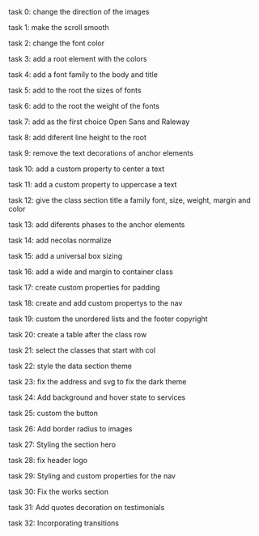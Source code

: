 task 0: change the direction of the images

task 1: make the scroll smooth

task 2: change the font color

task 3: add a root element with the colors

task 4: add a font family to the body and title

task 5: add to the root the sizes of fonts

task 6: add to the root the weight of the fonts

task 7: add as the first choice Open Sans and Raleway

task 8: add diferent line height to the root

task 9: remove the text decorations of anchor elements

task 10: add a custom property to center a text

task 11: add a custom property to uppercase a text

task 12: give the class section title a family font, size, weight, margin and color

task 13: add diferents phases to the anchor elements

task 14: add necolas normalize

task 15: add a universal box sizing

task 16: add a wide and margin to container class

task 17: create custom properties for padding

task 18: create and add custom propertys to the nav

task 19: custom the unordered lists and the footer copyright

task 20: create a table after the class row

task 21: select the classes that start with col

task 22: style the data section theme

task 23: fix the address and svg to fix the dark theme

task 24: Add background and hover state to services

task 25: custom the button

task 26: Add border radius to images

task 27: Styling the section hero

task 28: fix header logo

task 29: Styling and custom properties for the nav

task 30: Fix the works section

task 31: Add quotes decoration on testimonials

task 32: Incorporating transitions